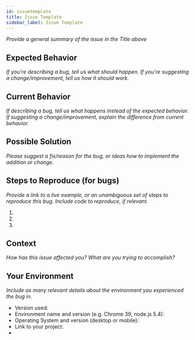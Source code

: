 ```yaml
---
id: issuetemplate
title: Issue Template
sidebar_label: Issue Template
---
```


<!--- Provide a general summary of the issue in the Title above -->
_Provide a general summary of the issue in the Title above_

## Expected Behavior
<!--- If you're describing a bug, tell us what should happen -->
<!--- If you're suggesting a change/improvement, tell us how it should work -->
_If you're describing a bug, tell us what should happen._
_If you're suggesting a change/improvement, tell us how it should work._

## Current Behavior
<!--- If describing a bug, tell us what happens instead of the expected behavior -->
<!--- If suggesting a change/improvement, explain the difference from current behavior -->
_If describing a bug, tell us what happens instead of the expected behavior._
_If suggesting a change/improvement, explain the difference from current behavior._


## Possible Solution
<!--- Not obligatory, but suggest a fix/reason for the bug, -->
<!--- or ideas how to implement the addition or change -->
_Please suggest a fix/reason for the bug, or ideas how to implement the addition or change._


## Steps to Reproduce (for bugs)
<!--- Provide a link to a live example, or an unambiguous set of steps to -->
<!--- reproduce this bug. Include code to reproduce, if relevant -->
_Provide a link to a live example, or an unambiguous set of steps to reproduce this bug. Include code to reproduce, if relevant._

1.
2.
3.

## Context
<!--- How has this issue affected you? What are you trying to accomplish? -->
<!--- Providing context helps us come up with a solution that is most useful in the real world -->
<!--- Please provide any relevant log information --->
_How has this issue affected you? What are you trying to accomplish?_

## Your Environment
<!--- Include as many relevant details about the environment you experienced the bug in -->
_Include as many relevant details about the environment you experienced the bug in._
* Version used:
* Environment name and version (e.g. Chrome 39, node.js 5.4):
* Operating System and version (desktop or mobile):
* Link to your project:
* 
